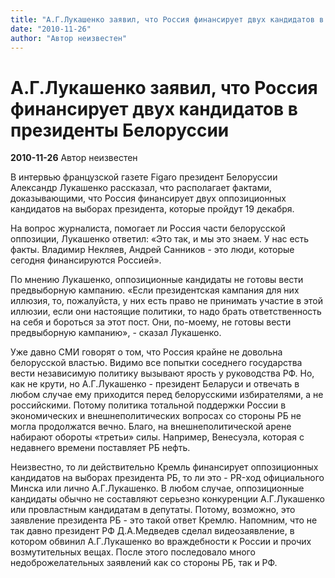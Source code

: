 ```yaml
---
title: "А.Г.Лукашенко заявил, что Россия финансирует двух кандидатов в президенты Белоруссии"
date: "2010-11-26"
author: "Автор неизвестен"
---
```


# А.Г.Лукашенко заявил, что Россия финансирует двух кандидатов в президенты Белоруссии

**2010-11-26** Автор неизвестен

В интервью французской газете Figaro президент Белоруссии Александр Лукашенко рассказал, что располагает фактами, доказывающими, что Россия финансирует двух оппозиционных кандидатов на выборах президента, которые пройдут 19 декабря.

На вопрос журналиста, помогает ли Россия части белорусской оппозиции, Лукашенко ответил: «Это так, и мы это знаем. У нас есть факты. Владимир Некляев, Андрей Санников - это люди, которые сегодня финансируются Россией».

По мнению Лукашенко, оппозиционные кандидаты не готовы вести предвыборную кампанию. «Если президентская кампания для них иллюзия, то, пожалуйста, у них есть право не принимать участие в этой иллюзии, если они настоящие политики, то надо брать ответственность на себя и бороться за этот пост. Они, по-моему, не готовы вести предвыборную кампанию», - сказал Лукашенко.

Уже давно СМИ говорят о том, что Россия крайне не довольна белорусской властью. Видимо все попытки соседнего государства вести независимую политику вызывают ярость у руководства РФ. Но, как не крути, но А.Г.Лукашенко - президент Беларуси и отвечать в любом случае ему приходится перед белорусскими избирателями, а не российскими. Потому политика тотальной поддержки России в экономических и внешнеполитических вопросах со стороны РБ не могла продолжатся вечно. Благо, на внешнеполитической арене набирают обороты «третьи» силы. Например, Венесуэла, которая с недавнего времени поставляет РБ нефть.

Неизвестно, то ли действительно Кремль финансирует оппозиционных кандидатов на выборах президента РБ, то ли это - PR-ход официального Минска или лично А.Г.Лукашенко. В любом случае, оппозиционные кандидаты обычно не составляют серьезно конкуренции А.Г.Лукашенко или провластным кандидатам в депутаты. Потому, возможно, это заявление президента РБ - это такой ответ Кремлю. Напомним, что не так давно президент РФ Д.А.Медведев сделал видеозаявление, в котором обвинил А.Г.Лукашенко во враждебности к России и прочих возмутительных вещах. После этого последовало много недоброжелательных заявлений как со стороны РБ, так и РФ.